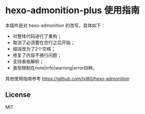 # hexo-admonition-plus 使用指南
本插件是对 hexo-admonition 的改写，具体如下：

- 对整体代码进行了重构；
- 取消了必须要在空行之后开始；
- 缩进改为了2个空格；
- 修复了内容不换行问题；
- 支持表格解析；
- 类型限制在note|info|warning|error四种。

其他使用指南参考 https://github.com/lxl80/hexo-admonition

## License
MIT
